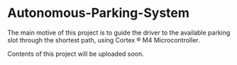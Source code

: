 # Autonomous-Parking-System
The main motive of this project is to guide the driver to the available parking slot through the shortest path, using Cortex ® M4 Microcontroller.

Contents of this project will be uploaded soon.

